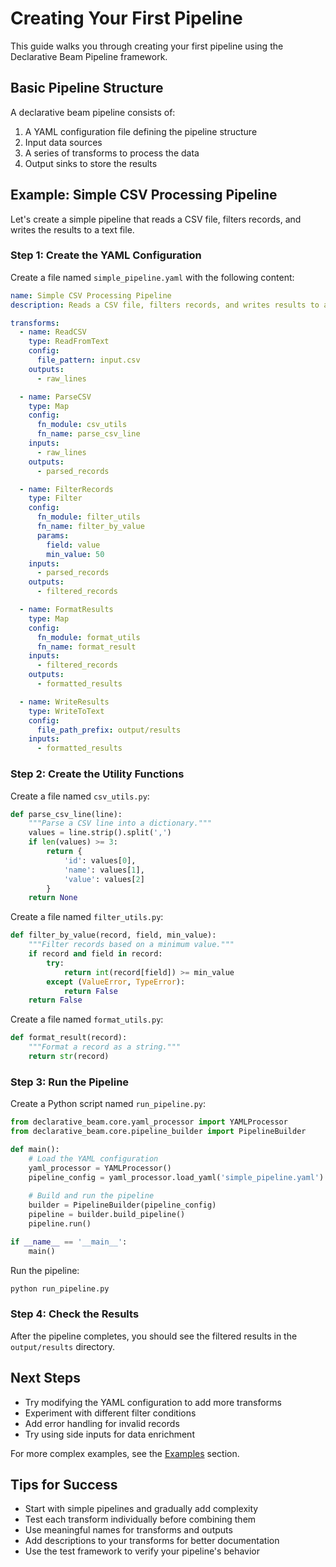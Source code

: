 # Creating Your First Pipeline

This guide walks you through creating your first pipeline using the Declarative Beam Pipeline framework.

## Basic Pipeline Structure

A declarative beam pipeline consists of:

1. A YAML configuration file defining the pipeline structure
2. Input data sources
3. A series of transforms to process the data
4. Output sinks to store the results

## Example: Simple CSV Processing Pipeline

Let's create a simple pipeline that reads a CSV file, filters records, and writes the results to a text file.

### Step 1: Create the YAML Configuration

Create a file named `simple_pipeline.yaml` with the following content:

```yaml
name: Simple CSV Processing Pipeline
description: Reads a CSV file, filters records, and writes results to a text file

transforms:
  - name: ReadCSV
    type: ReadFromText
    config:
      file_pattern: input.csv
    outputs:
      - raw_lines

  - name: ParseCSV
    type: Map
    config:
      fn_module: csv_utils
      fn_name: parse_csv_line
    inputs:
      - raw_lines
    outputs:
      - parsed_records

  - name: FilterRecords
    type: Filter
    config:
      fn_module: filter_utils
      fn_name: filter_by_value
      params:
        field: value
        min_value: 50
    inputs:
      - parsed_records
    outputs:
      - filtered_records

  - name: FormatResults
    type: Map
    config:
      fn_module: format_utils
      fn_name: format_result
    inputs:
      - filtered_records
    outputs:
      - formatted_results

  - name: WriteResults
    type: WriteToText
    config:
      file_path_prefix: output/results
    inputs:
      - formatted_results
```

### Step 2: Create the Utility Functions

Create a file named `csv_utils.py`:

```python
def parse_csv_line(line):
    """Parse a CSV line into a dictionary."""
    values = line.strip().split(',')
    if len(values) >= 3:
        return {
            'id': values[0],
            'name': values[1],
            'value': values[2]
        }
    return None
```

Create a file named `filter_utils.py`:

```python
def filter_by_value(record, field, min_value):
    """Filter records based on a minimum value."""
    if record and field in record:
        try:
            return int(record[field]) >= min_value
        except (ValueError, TypeError):
            return False
    return False
```

Create a file named `format_utils.py`:

```python
def format_result(record):
    """Format a record as a string."""
    return str(record)
```

### Step 3: Run the Pipeline

Create a Python script named `run_pipeline.py`:

```python
from declarative_beam.core.yaml_processor import YAMLProcessor
from declarative_beam.core.pipeline_builder import PipelineBuilder

def main():
    # Load the YAML configuration
    yaml_processor = YAMLProcessor()
    pipeline_config = yaml_processor.load_yaml('simple_pipeline.yaml')
    
    # Build and run the pipeline
    builder = PipelineBuilder(pipeline_config)
    pipeline = builder.build_pipeline()
    pipeline.run()

if __name__ == '__main__':
    main()
```

Run the pipeline:

```bash
python run_pipeline.py
```

### Step 4: Check the Results

After the pipeline completes, you should see the filtered results in the `output/results` directory.

## Next Steps

- Try modifying the YAML configuration to add more transforms
- Experiment with different filter conditions
- Add error handling for invalid records
- Try using side inputs for data enrichment

For more complex examples, see the [Examples](../examples/README.md) section.

## Tips for Success

- Start with simple pipelines and gradually add complexity
- Test each transform individually before combining them
- Use meaningful names for transforms and outputs
- Add descriptions to your transforms for better documentation
- Use the test framework to verify your pipeline's behavior
